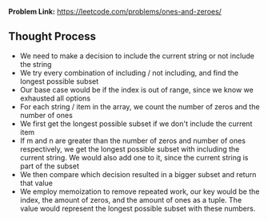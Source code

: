 **Problem Link:** https://leetcode.com/problems/ones-and-zeroes/

## Thought Process
- We need to make a decision to include the current string or not include the string
- We try every combination of including / not including, and find the longest possible subset
- Our base case would be if the index is out of range, since we know we exhausted all options 
- For each string / item in the array, we count the number of zeros and the number of ones
- We first get the longest possible subset if we don't include the current item
- If m and n are greater than the number of zeros and number of ones respectively, we get the longest possible subset with including the current string. We would also add one to it, since the current string is part of the subset
- We then compare which decision resulted in a bigger subset and return that value
- We employ memoization to remove repeated work, our key would be the index, the amount of zeros, and the amount of ones as a tuple. The value would represent the longest possible subset with these numbers.  

